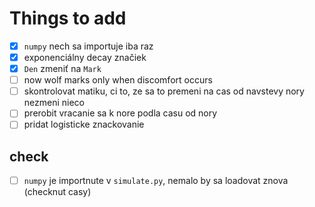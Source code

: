 # Things to add

- [x] `numpy` nech sa importuje iba raz
- [x] exponenciálny decay značiek
- [x] `Den` zmeniť na `Mark`
- [ ] now wolf marks only when discomfort occurs
- [ ] skontrolovat matiku, ci to, ze sa to premeni na cas od navstevy nory nezmeni nieco
- [ ] prerobit vracanie sa k nore podla casu od nory
- [ ] pridat logisticke znackovanie

## check
- [ ] `numpy` je importnute v `simulate.py`, nemalo by sa loadovat znova (checknut casy)